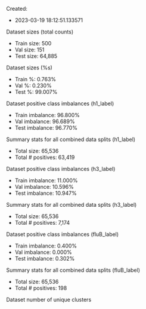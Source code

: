 Created:
* 2023-03-19 18:12:51.133571

Dataset sizes (total counts)
* Train size: 		500
* Val size: 		151
* Test size: 		64,885

Dataset sizes (%s)
* Train %: 		0.763%
* Val %: 		0.230%
* Test %: 		99.007%

Dataset positive class imbalances (h1_label)
* Train imbalance: 	96.800%
* Val imbalance: 	96.689%
* Test imbalance: 	96.770%

Summary stats for all combined data splits (h1_label)
* Total size: 		65,536
* Total # positives: 	63,419

Dataset positive class imbalances (h3_label)
* Train imbalance: 	11.000%
* Val imbalance: 	10.596%
* Test imbalance: 	10.947%

Summary stats for all combined data splits (h3_label)
* Total size: 		65,536
* Total # positives: 	7,174

Dataset positive class imbalances (fluB_label)
* Train imbalance: 	0.400%
* Val imbalance: 	0.000%
* Test imbalance: 	0.302%

Summary stats for all combined data splits (fluB_label)
* Total size: 		65,536
* Total # positives: 	198

Dataset number of unique clusters